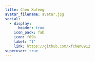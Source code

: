 ```yaml
---
title: Chen Xufeng
avatar_filename: avatar.jpg
social:
  - display:
      header: true
    icon_pack: fab
    icon: f09b
    label: "1"
    link: https://github.com/xfchen0912
superuser: true
---
```

